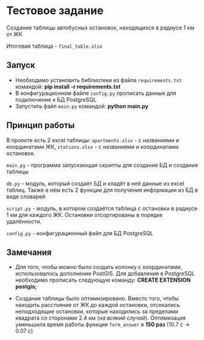 # Тестовое задание
Создание таблицы автобусных остановок, находящихся в радиусе 1 км от ЖК

Итоговая таблица - `final_table.xlsx`

## Запуск

- Необходимо установить библиотеки из файла `requirements.txt` командой: **pip install -r requirements.txt**
- В конфигурационном файле `config.py` прописать данные для подключение к БД PostgreSQL 
- Запустить файл `main.py` командой: **python main.py**

## Принцип работы

  В проекте есть 2 excel таблицы: `apartments.xlsx` - c названиями и координатами ЖК, `stations.xlsx` - с названиями и координатами остановок.
  
`main.py` - программа запускающая скрипты для создания БД и создания таблицы

`db.py` - модуль, который создаёт БД и кладёт в неё данные из excel таблиц. Также в нём есть 2 функции для получения информации из БД в виде словарей

`script.py` - модуль, в котором создаётся таблица с остановки в радиусе 1 км для каждого ЖК. Остановки отсортированы в порядке удалённости.

`config.py` - конфигурационный файл для БД PostgreSQL

## Замечания 

- Для того, чтобы можно было создать колонку с координатами, использовалось дополнение PostGIS. Для добавления в PostgreSQL необходимо прописать следующую команду: **CREATE EXTENSION postgis;**

- Создание таблицы было оптимизировано. Вместо того, чтобы находить расстояние от ЖК до каждой остановки, отсекались неподходящие остановки, которые находились за пределами квадрата со сторонами 2.4 км (*на всякий случай*). Оптимизация уменьшила время работы функции `form_answer` в **150 раз** (10.7 с -> 0.07 c) 

